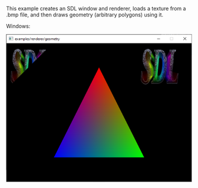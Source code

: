 This example creates an SDL window and renderer, loads a texture from a .bmp
file, and then draws geometry (arbitrary polygons) using it.

Windows:

![Screenshot Windows](./geometry_windows.png)
